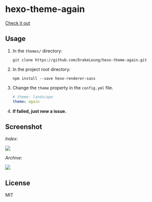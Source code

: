 # hexo-theme-again
[Check it out](http://drakeleung.github.io/blog/)

## Usage
1. In the `themes/` directory:
    ```git
    git clone https://github.com/DrakeLeung/hexo-theme-again.git
    ```

2. In the project root directory:
    ```npm
    npm install --save hexo-renderer-sass
    ```

3. Change the `theme` property in the `config.yml` file.
    ```yml
    # theme: landscape
    theme: again
    ```

4. **If failed, just new a issue.**

## Screenshot
*Index*:

![](http://ww1.sinaimg.cn/mw690/7f85b91egw1f0e4azpnx2j21160isadj.jpg)

*Archive*:

![](http://ww1.sinaimg.cn/mw690/7f85b91egw1f0e5azhrruj211k0ip40v.jpg)

## License
MIT
